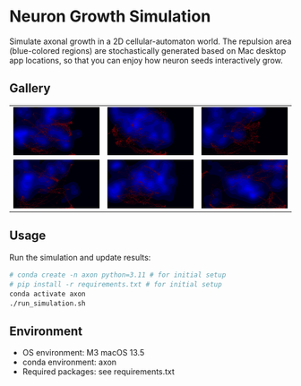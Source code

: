 # Neuron Growth Simulation

Simulate axonal growth in a 2D cellular-automaton world. The repulsion area (blue-colored regions) are stochastically generated based on Mac desktop app locations, so that you can enjoy how neuron seeds interactively grow.


## Gallery

<table>
  <tr>
    <td><img src="final_results/250723.png" width="200"></td>
    <td><img src="final_results/250722.png" width="200"></td>
    <td><img src="final_results/250721.png" width="200"></td>
  </tr>
  <tr>
    <td><img src="final_results/250720.png" width="200"></td>
    <td><img src="final_results/250719.png" width="200"></td>
    <td><img src="final_results/250718.png" width="200"></td>
  </tr>
</table>

## Usage

Run the simulation and update results:
```bash
# conda create -n axon python=3.11 # for initial setup
# pip install -r requirements.txt # for initial setup
conda activate axon
./run_simulation.sh
```

## Environment

- OS environment: M3 macOS 13.5
- conda environment: axon
- Required packages: see requirements.txt
